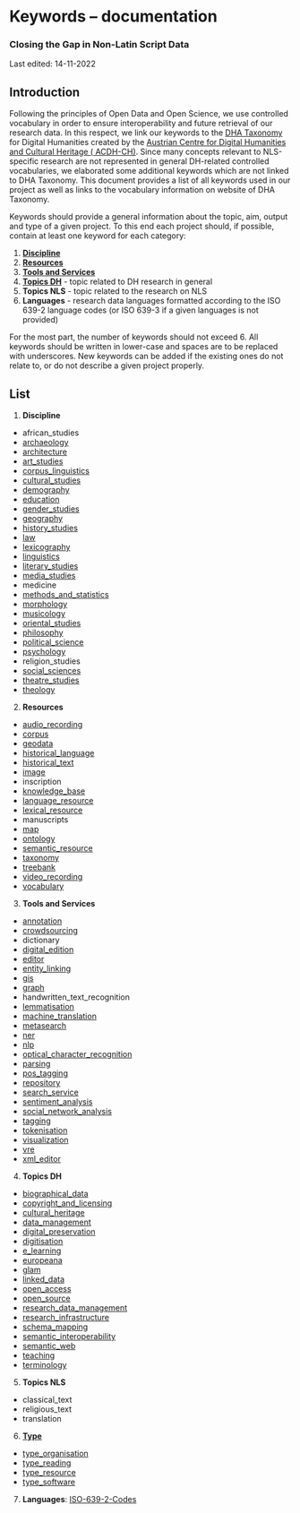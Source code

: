 # Keywords – documentation

### Closing the Gap in Non-Latin Script Data

Last edited: 14-11-2022

## Introduction
Following the principles of Open Data and Open Science, we use controlled vocabulary in order to ensure interoperability and future retrieval of our research data. In this respect, we link our keywords to the [DHA Taxonomy](https://vocabs.acdh.oeaw.ac.at/en/?clang=) for Digital Humanities created by the [Austrian Centre for Digital Humanities and Cultural Heritage ( ACDH-CH)](https://www.oeaw.ac.at/acdh/). Since many concepts relevant to NLS-specific research are not represented in general DH-related controlled vocabularies, we elaborated some additional keywords which are not linked to DHA Taxonomy. This document provides a list of all keywords used in our project as well as links to the vocabulary information on website of DHA Taxonomy. 
 
 Keywords should provide a general information about the topic, aim, output and type of a given project. To this end each project should, if possible, contain at least one keyword for each category:

1. **[Discipline](https://vocabs.acdh.oeaw.ac.at/dhataxonomy/Collection02)**
2. **[Resources](https://vocabs.acdh.oeaw.ac.at/dhataxonomy/Collection03)**
3. **[Tools and Services](https://vocabs.acdh.oeaw.ac.at/dhataxonomy/Collection04)**
4. **[Topics DH](https://vocabs.acdh.oeaw.ac.at/dhataxonomy/Collection05)** - topic related to DH research in general
5. **Topics NLS** - topic related to the research on NLS
6. **Languages** -  research data languages formatted according to the ISO 639-2 language codes (or ISO 639-3 if a given languages is not provided)

For the most part, the number of keywords should not exceed 6. All keywords should be written in lower-case and spaces are to be replaced with underscores. New keywords can be added if the existing ones do not relate to, or do not describe a given project properly.

## List


1. **Discipline**
 - african_studies 
 - [archaeology](https://vocabs.acdh.oeaw.ac.at/dhataxonomy/Concept29)
 - [architecture](https://vocabs.acdh.oeaw.ac.at/dhataxonomy/Concept19)
 - [art_studies](https://vocabs.acdh.oeaw.ac.at/dhataxonomy/Concept20)
 - [corpus_linguistics](https://vocabs.acdh.oeaw.ac.at/dhataxonomy/Concept28.01)
 - [cultural_studies](https://vocabs.acdh.oeaw.ac.at/dhataxonomy/Concept30)
 - [demography](https://vocabs.acdh.oeaw.ac.at/dhataxonomy/Concept15)
 - [education](https://vocabs.acdh.oeaw.ac.at/dhataxonomy/Concept17)
 - [gender_studies](https://vocabs.acdh.oeaw.ac.at/dhataxonomy/Concept11)
 - [geography](https://vocabs.acdh.oeaw.ac.at/dhataxonomy/Concept25)
 - [history_studies](https://vocabs.acdh.oeaw.ac.at/dhataxonomy/Concept32)
 - [law](https://vocabs.acdh.oeaw.ac.at/dhataxonomy/Concept22)
 - [lexicography](https://vocabs.acdh.oeaw.ac.at/dhataxonomy/Concept27)
 - [linguistics](https://vocabs.acdh.oeaw.ac.at/dhataxonomy/Concept28)
 - [literary_studies](https://vocabs.acdh.oeaw.ac.at/dhataxonomy/Concept31)
 - [media_studies](https://vocabs.acdh.oeaw.ac.at/dhataxonomy/Concept23)
 - medicine 
 - [methods_and_statistics](https://vocabs.acdh.oeaw.ac.at/dhataxonomy/Concept21)
 - [morphology](https://vocabs.acdh.oeaw.ac.at/dhataxonomy/Concept28.02)
 - [musicology](https://vocabs.acdh.oeaw.ac.at/dhataxonomy/Concept8)
 - [oriental_studies](https://vocabs.acdh.oeaw.ac.at/dhataxonomy/Concept24)
 - [philosophy](https://vocabs.acdh.oeaw.ac.at/dhataxonomy/Concept26)
 - [political_science](https://vocabs.acdh.oeaw.ac.at/dhataxonomy/Concept10)
 - [psychology](https://vocabs.acdh.oeaw.ac.at/dhataxonomy/Concept14)
 - religion_studies 
 - [social_sciences](https://vocabs.acdh.oeaw.ac.at/dhataxonomy/Concept9)
 - [theatre_studies](https://vocabs.acdh.oeaw.ac.at/dhataxonomy/Concept12)
 - [theology](https://vocabs.acdh.oeaw.ac.at/dhataxonomy/Concept13)
  
2. **Resources**
 - [audio_recording](https://vocabs.acdh.oeaw.ac.at/dhataxonomy/Concept33)
 - [corpus](https://vocabs.acdh.oeaw.ac.at/dhataxonomy/Concept39.01)
 - [geodata](https://vocabs.acdh.oeaw.ac.at/dhataxonomy/Concept36)
 - [historical_language](https://vocabs.acdh.oeaw.ac.at/dhataxonomy/Concept39.05)
 - [historical_text](https://vocabs.acdh.oeaw.ac.at/dhataxonomy/Concept39.03)
 - [image](https://vocabs.acdh.oeaw.ac.at/dhataxonomy/Concept38)
 - inscription 
 - [knowledge_base](https://vocabs.acdh.oeaw.ac.at/dhataxonomy/Concept40.04)
 - [language_resource](https://vocabs.acdh.oeaw.ac.at/dhataxonomy/Concept39)
 - [lexical_resource](https://vocabs.acdh.oeaw.ac.at/dhataxonomy/Concept39.04)
 - manuscripts
 - [map](https://vocabs.acdh.oeaw.ac.at/dhataxonomy/Concept37)
 - [ontology](https://vocabs.acdh.oeaw.ac.at/dhataxonomy/Concept40.02)
 - [semantic_resource](https://vocabs.acdh.oeaw.ac.at/dhataxonomy/Concept40)
 - [taxonomy](https://vocabs.acdh.oeaw.ac.at/dhataxonomy/Concept40.01)
 - [treebank](https://vocabs.acdh.oeaw.ac.at/dhataxonomy/Concept39.02)
 - [video_recording](https://vocabs.acdh.oeaw.ac.at/dhataxonomy/Concept34)
 - [vocabulary](https://vocabs.acdh.oeaw.ac.at/dhataxonomy/Concept40.03)
  
3. **Tools and Services**
 - [annotation](https://vocabs.acdh.oeaw.ac.at/dhataxonomy/Concept52)
 - [crowdsourcing](https://vocabs.acdh.oeaw.ac.at/dhataxonomy/Concept54)
 - dictionary
 - [digital_edition](https://vocabs.acdh.oeaw.ac.at/dhataxonomy/Concept42)
 - [editor](https://vocabs.acdh.oeaw.ac.at/dhataxonomy/Concept53)
 - [entity_linking](https://vocabs.acdh.oeaw.ac.at/dhataxonomy/Concept48.06)
 - [gis](https://vocabs.acdh.oeaw.ac.at/dhataxonomy/Concept47)
 - [graph](https://vocabs.acdh.oeaw.ac.at/dhataxonomy/Concept51.01)
 - handwritten_text_recognition
 - [lemmatisation](https://vocabs.acdh.oeaw.ac.at/dhataxonomy/Concept48.07)
 - [machine_translation](https://vocabs.acdh.oeaw.ac.at/dhataxonomy/Concept46)
 - [metasearch](https://vocabs.acdh.oeaw.ac.at/dhataxonomy/Concept45.01)
 - [ner](https://vocabs.acdh.oeaw.ac.at/dhataxonomy/Concept48.05)
 - [nlp](https://vocabs.acdh.oeaw.ac.at/dhataxonomy/Concept48)
 - [optical_character_recognition](https://vocabs.acdh.oeaw.ac.at/dhataxonomy/Concept41)
 - [parsing](https://vocabs.acdh.oeaw.ac.at/dhataxonomy/Concept48.04)
 - [pos_tagging](https://vocabs.acdh.oeaw.ac.at/dhataxonomy/Concept48.03)
 - [repository](https://vocabs.acdh.oeaw.ac.at/dhataxonomy/Concept43)
 - [search_service](https://vocabs.acdh.oeaw.ac.at/dhataxonomy/Concept45)
 - [sentiment_analysis](https://vocabs.acdh.oeaw.ac.at/dhataxonomy/Concept44)
 - [social_network_analysis](https://vocabs.acdh.oeaw.ac.at/dhataxonomy/Concept49)
 - [tagging](https://vocabs.acdh.oeaw.ac.at/dhataxonomy/Concept48.02)
 - [tokenisation](https://vocabs.acdh.oeaw.ac.at/dhataxonomy/Concept48.01)
 - [visualization](https://vocabs.acdh.oeaw.ac.at/dhataxonomy/Concept51)
 - [vre](https://vocabs.acdh.oeaw.ac.at/dhataxonomy/Concept50)
 - [xml_editor](https://vocabs.acdh.oeaw.ac.at/dhataxonomy/Concept53.01)
  
4. **Topics DH**
 - [biographical_data](https://vocabs.acdh.oeaw.ac.at/dhataxonomy/Concept69)
 - [copyright_and_licensing](https://vocabs.acdh.oeaw.ac.at/dhataxonomy/Concept57)
 - [cultural_heritage](https://vocabs.acdh.oeaw.ac.at/dhataxonomy/Concept65)
 - [data_management](https://vocabs.acdh.oeaw.ac.at/dhataxonomy/Concept67)
 - [digital_preservation](https://vocabs.acdh.oeaw.ac.at/dhataxonomy/Concept70)
 - [digitisation](https://vocabs.acdh.oeaw.ac.at/dhataxonomy/Concept68)
 - [e_learning](https://vocabs.acdh.oeaw.ac.at/dhataxonomy/Concept58)
 - [europeana](https://vocabs.acdh.oeaw.ac.at/dhataxonomy/Concept66.05)
 - [glam](https://vocabs.acdh.oeaw.ac.at/dhataxonomy/Concept64)
 - [linked_data](https://vocabs.acdh.oeaw.ac.at/dhataxonomy/Concept59.01)
 - [open_access](https://vocabs.acdh.oeaw.ac.at/dhataxonomy/Concept60)
 - [open_source](https://vocabs.acdh.oeaw.ac.at/dhataxonomy/Concept61)
 - [research_data_management](https://vocabs.acdh.oeaw.ac.at/dhataxonomy/Concept67.01)
 - [research_infrastructure](https://vocabs.acdh.oeaw.ac.at/dhataxonomy/Concept66)
 - [schema_mapping](https://vocabs.acdh.oeaw.ac.at/dhataxonomy/Concept56.01)
 - [semantic_interoperability](https://vocabs.acdh.oeaw.ac.at/dhataxonomy/Concept56)
 - [semantic_web](https://vocabs.acdh.oeaw.ac.at/dhataxonomy/Concept59)
 - [teaching](https://vocabs.acdh.oeaw.ac.at/dhataxonomy/Concept62)
 - [terminology](https://vocabs.acdh.oeaw.ac.at/dhataxonomy/Concept55)
  
5. **Topics NLS**
 - classical_text
 - religious_text
 - translation
  
6. **[Type](https://vocabs.acdh.oeaw.ac.at/dhataxonomy/Collection06)**
 - [type_organisation](https://vocabs.acdh.oeaw.ac.at/dhataxonomy/Concept72)
 - [type_reading](https://vocabs.acdh.oeaw.ac.at/dhataxonomy/Concept71)
 - [type_resource](https://vocabs.acdh.oeaw.ac.at/dhataxonomy/Concept73)
 - [type_software](https://vocabs.acdh.oeaw.ac.at/dhataxonomy/Concept74)

7. **Languages**: [ISO-639-2-Codes](https://de.wikipedia.org/wiki/Liste_der_ISO-639-2-Codes)
  
